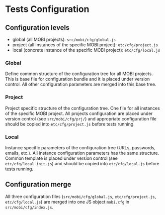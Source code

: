 # Tests Configuration

## Configuration levels

* global (all MOBI projects): `src/mobi/cfg/global.js`
* project (all instances of the specific MOBI project): `etc/cfg/project.js` 
* local (concrete instance of the specific MOBI project): `etc/cfg/local.js`


### Global

Define common structure of the configuration tree for all MOBI projects. This is base file for configuration bundle
and it is placed under version control. All other configuration parameters are merged into this base tree.


### Project

Project specific structure of the configuration tree. One file for all instances of the specific MOBI project.
All projects configuration are placed under version control (see `src/mobi/cfg/prj/`) and appropriate 
configuration file should be copied into `etc/cfg/project.js` before tests running.


### Local

Instance specific parameters of the configuration tree (URLs, passwords, emails, etc.).
All instance configuration parameters has the same structure. Common template is placed under version control 
(see `etc/cfg/local.init.js`) and should be copied into `etc/cfg/local.js` before tests running.   



## Configuration merge
 
All three configuration files (`src/mobi/cfg/global.js`, `etc/cfg/project.js`, `etc/cfg/local.js`) are merged 
into one JS object `mobi.cfg` in `src/mobi/cfg/index.js`.